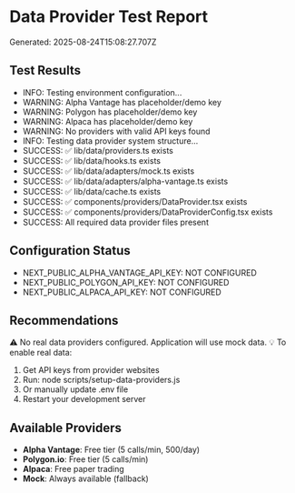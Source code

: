 # Data Provider Test Report

Generated: 2025-08-24T15:08:27.707Z

## Test Results

- INFO: Testing environment configuration...
- WARNING: Alpha Vantage has placeholder/demo key
- WARNING: Polygon has placeholder/demo key
- WARNING: Alpaca has placeholder/demo key
- WARNING: No providers with valid API keys found
- INFO: Testing data provider system structure...
- SUCCESS: ✅ lib/data/providers.ts exists
- SUCCESS: ✅ lib/data/hooks.ts exists
- SUCCESS: ✅ lib/data/adapters/mock.ts exists
- SUCCESS: ✅ lib/data/adapters/alpha-vantage.ts exists
- SUCCESS: ✅ lib/data/cache.ts exists
- SUCCESS: ✅ components/providers/DataProvider.tsx exists
- SUCCESS: ✅ components/providers/DataProviderConfig.tsx exists
- SUCCESS: All required data provider files present

## Configuration Status

- NEXT_PUBLIC_ALPHA_VANTAGE_API_KEY: NOT CONFIGURED
- NEXT_PUBLIC_POLYGON_API_KEY: NOT CONFIGURED
- NEXT_PUBLIC_ALPACA_API_KEY: NOT CONFIGURED

## Recommendations

⚠️  No real data providers configured. Application will use mock data.
💡 To enable real data:
   1. Get API keys from provider websites
   2. Run: node scripts/setup-data-providers.js
   3. Or manually update .env file
   4. Restart your development server

## Available Providers

- **Alpha Vantage**: Free tier (5 calls/min, 500/day)
- **Polygon.io**: Free tier (5 calls/min)
- **Alpaca**: Free paper trading
- **Mock**: Always available (fallback)
